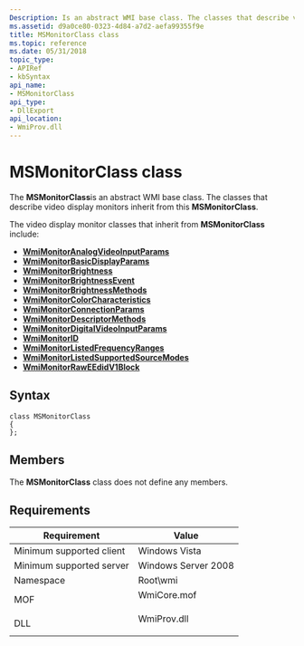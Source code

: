 ```yaml
---
Description: Is an abstract WMI base class. The classes that describe video display monitors inherit from this MSMonitorClass.
ms.assetid: d9a0ce80-0323-4d84-a7d2-aefa99355f9e
title: MSMonitorClass class
ms.topic: reference
ms.date: 05/31/2018
topic_type: 
- APIRef
- kbSyntax
api_name: 
- MSMonitorClass
api_type: 
- DllExport
api_location: 
- WmiProv.dll
---
```


# MSMonitorClass class

The **MSMonitorClass**is an abstract WMI base class. The classes that describe video display monitors inherit from this **MSMonitorClass**.

The video display monitor classes that inherit from **MSMonitorClass** include:

-   [**WmiMonitorAnalogVideoInputParams**](wmimonitoranalogvideoinputparams.md)
-   [**WmiMonitorBasicDisplayParams**](wmimonitorbasicdisplayparams.md)
-   [**WmiMonitorBrightness**](wmimonitorbrightness.md)
-   [**WmiMonitorBrightnessEvent**](wmimonitorbrightnessevent.md)
-   [**WmiMonitorBrightnessMethods**](wmimonitorbrightnessmethods.md)
-   [**WmiMonitorColorCharacteristics**](wmimonitorcolorcharacteristics.md)
-   [**WmiMonitorConnectionParams**](wmimonitorconnectionparams.md)
-   [**WmiMonitorDescriptorMethods**](wmimonitordescriptormethods.md)
-   [**WmiMonitorDigitalVideoInputParams**](wmimonitordigitalvideoinputparams.md)
-   [**WmiMonitorID**](wmimonitorid.md)
-   [**WmiMonitorListedFrequencyRanges**](wmimonitorlistedfrequencyranges.md)
-   [**WmiMonitorListedSupportedSourceModes**](wmimonitorlistedsupportedsourcemodes.md)
-   [**WmiMonitorRawEEdidV1Block**](wmimonitorraweedidv1block.md)

## Syntax

``` syntax
class MSMonitorClass
{
};
```

## Members

The **MSMonitorClass** class does not define any members.

## Requirements



| Requirement | Value |
|-------------------------------------|----------------------------------------------------------------------------------------|
| Minimum supported client<br/> | Windows Vista<br/>                                                               |
| Minimum supported server<br/> | Windows Server 2008<br/>                                                         |
| Namespace<br/>                | Root\\wmi<br/>                                                                   |
| MOF<br/>                      | <dl> <dt>WmiCore.mof</dt> </dl> |
| DLL<br/>                      | <dl> <dt>WmiProv.dll</dt> </dl> |



 

 




